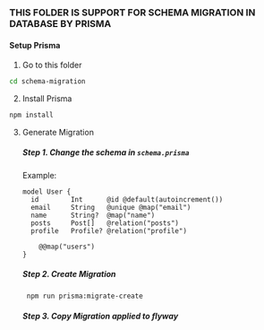 ### THIS FOLDER IS SUPPORT FOR SCHEMA MIGRATION IN DATABASE BY PRISMA

#### Setup Prisma

1. Go to this folder
```bash
cd schema-migration
```

2. Install Prisma
```bash
npm install
```

3. Generate Migration
    ##### Step 1. Change the schema in `schema.prisma`
    Example:
    ```
    model User {
      id        Int      @id @default(autoincrement())
      email     String   @unique @map("email")
      name      String?  @map("name")
      posts     Post[]   @relation("posts")
      profile   Profile? @relation("profile")
   
        @@map("users")
    }
   ```

   ##### Step 2. Create Migration
    ```bash
     npm run prisma:migrate-create
    ```

   ##### Step 3. Copy Migration applied to flyway
